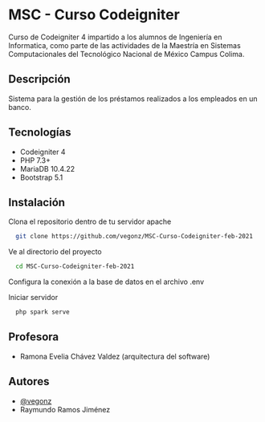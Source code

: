 
#  MSC - Curso Codeigniter

Curso de Codeigniter 4 impartido a los alumnos de Ingeniería en Informatica, como parte de las actividades de la Maestría en Sistemas Computacionales del Tecnológico Nacional de México Campus Colima.

## Descripción
Sistema para la gestión de los préstamos realizados a los empleados en un banco.

## Tecnologías

* Codeigniter 4
* PHP 7.3+
* MariaDB 10.4.22
* Bootstrap 5.1


## Instalación

Clona el repositorio dentro de tu servidor apache

```bash
  git clone https://github.com/vegonz/MSC-Curso-Codeigniter-feb-2021
```

Ve al directorio del proyecto

```bash
  cd MSC-Curso-Codeigniter-feb-2021
```

Configura la conexión a la base  de datos en  el archivo .env

Iniciar servidor

```bash
  php spark serve
```

## Profesora
- Ramona Evelia Chávez Valdez (arquitectura del software)

## Autores

- [@vegonz](https://www.github.com/vegonz)
- Raymundo Ramos Jiménez
